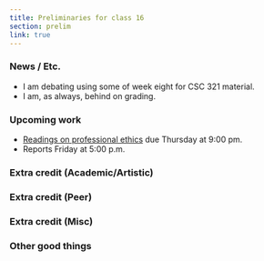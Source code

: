 ```yaml
---
title: Preliminaries for class 16
section: prelim
link: true
---
```

### News / Etc.

* I am debating using some of week eight for CSC 321 material.
* I am, as always, behind on grading.

### Upcoming work

* [Readings on professional ethics](../readings/ethics01) due Thursday
  at 9:00 pm.
* Reports Friday at 5:00 p.m.

### Extra credit (Academic/Artistic)

### Extra credit (Peer)

### Extra credit (Misc)

### Other good things

